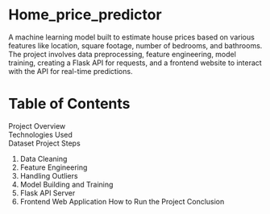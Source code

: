 # Home_price_predictor
A machine learning model built to estimate house prices based on various features like location, square footage, number of bedrooms, and bathrooms. The project involves data preprocessing, feature engineering, model training, creating a Flask API for requests, and a frontend website to interact with the API for real-time predictions.

# Table of Contents            
Project Overview              
Technologies Used                
Dataset
Project Steps
1. Data Cleaning
2. Feature Engineering
3. Handling Outliers
4. Model Building and Training
5. Flask API Server
6. Frontend Web Application
How to Run the Project
Conclusion
